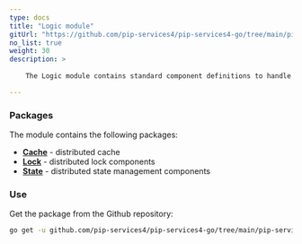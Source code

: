 ```yaml
---
type: docs
title: "Logic module"
gitUrl: "https://github.com/pip-services4/pip-services4-go/tree/main/pip-services4-logic-go"
no_list: true
weight: 30
description: > 
 
    The Logic module contains standard component definitions to handle complex business transactions.

---
```



### Packages

The module contains the following packages:

- [**Cache**](cahce) - distributed cache
- [**Lock**](lock) -  distributed lock components
- [**State**](state) -  distributed state management components



### Use
Get the package from the Github repository:
```bash
go get -u github.com/pip-services4/pip-services4-go/tree/main/pip-services4-logic-go@latest
```
